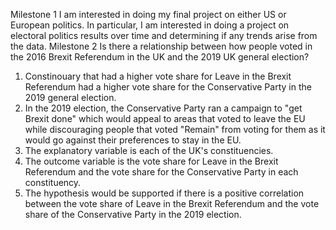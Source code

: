 Milestone 1
I am interested in doing my final project on either US or European politics. In particular, I am interested in doing a project on electoral politics results over time and determining if any trends arise from the data.
 Milestone 2
 Is there a relationship between how people voted in the 2016 Brexit Referendum in the UK and the 2019 UK general election?
1. Constinouary that had a higher vote share for Leave in the Brexit Referendum had a higher vote share for the Conservative Party in the 2019 general election.
2. In the 2019 election, the Conservative Party ran a campaign to "get Brexit done" which would appeal to areas that voted to leave the EU while discouraging people that voted "Remain" from voting for them as it would go against their preferences to stay in the EU.
3. The explanatory variable is each of the UK's constituencies.
4. The outcome variable is the vote share for Leave in the Brexit Referendum and the vote share for the Conservative Party in each constituency.
5. The hypothesis would be supported if there is a positive correlation between the vote share of Leave in the Brexit Referendum and the vote share of the Conservative Party in the 2019 election.
